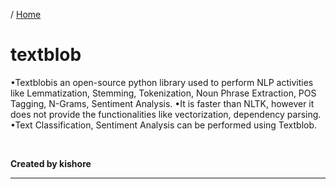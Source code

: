 / [Home](index.md)

# textblob

•Textblobis an open-source python library used to perform NLP activities like Lemmatization, Stemming, Tokenization, Noun Phrase Extraction, POS Tagging, N-Grams, Sentiment Analysis.
•It is faster than NLTK, however it does not provide the functionalities like vectorization, dependency parsing.
•Text Classification, Sentiment Analysis can be performed using Textblob.

<br>

**Created by kishore**

---

<br>
